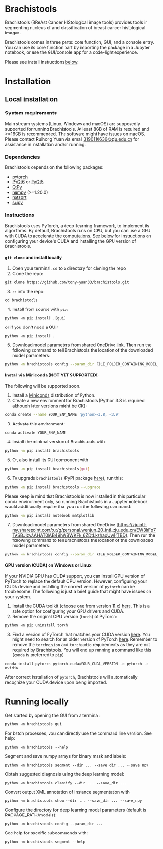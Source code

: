 # Brachistools

Brachistools (BReAst Cancer HIStological image tools) provides tools in segmenting nucleus of and classification of breast cancer histological images.

Brachistools comes in three parts: core function, GUI, and a console entry. You can use its core function part by importing the package in a Jupyter notebook, or use the GUI/console app for a code-light experience.

Please see install instructions [below](README.md/#Installation).

# Installation

## Local installation

### System requirements

Main stream systems (Linux, Windows and macOS) are supposedly supported for running Brachistools. At least 8GB of RAM is required and >=16GB is recommended. The software might have issues on macOS. Please contact Ruihong Yuan via email 3190110636@zju.edu.cn for assistance in installation and/or running.

### Dependencies
Brachistools depends on the following packages:
- [pytorch](https://pytorch.org/)
- [PyQt6](http://pyqt.sourceforge.net/Docs/PyQt6/) or [PyQt5](http://pyqt.sourceforge.net/Docs/PyQt5/)
- [QtPy](https://pypi.org/project/QtPy/)
- [numpy](http://www.numpy.org/) (>=1.20.0)
- [natsort](https://natsort.readthedocs.io/en/master/)
- [scipy](https://www.scipy.org/)

### Instructions

Brachistools uses PyTorch, a deep-learning framework, to implement its algorithms. By default, Brachistools runs on CPU, but you can use a GPU with CUDA to accelerate the computations. See [below](README.md#gpu-version-cuda-on-windows-or-linux) for instructions on configuring your device's CUDA and installing the GPU version of Brachistools.

#### `git clone` and install locally

1. Open your terminal. `cd` to a directory for cloning the repo
2. Clone the repo:
```shell
git clone https://github.com/tony-yuan33/brachistools.git
```
3. `cd` into the repo:
```shell
cd brachistools
```
4. Install from source with `pip`:
```shell
python -m pip install .[gui]
```
or if you don't need a GUI:
```shell
python -m pip install .
```
5. Download model parameters from shared OneDrive [link](TBD). Then run the following command to tell Brachistools the location of the downloaded model parameters:
```sh
python -m brachistools config --param_dir FILE_FOLDER_CONTAINING_MODEL_PARAMS
```

#### Install via Miniconda (NOT YET SUPPORTED!)

The following will be supported soon.

1. Install a [Miniconda](https://docs.conda.io/projects/miniconda/en/latest/) distribution of Python.
2. Create a new environment for Brachistools (Python 3.8 is required although later versions might be OK):
```sh
conda create --name YOUR_ENV_NAME 'python>=3.8, <3.9'
```
3. Activate this environment:
```sh
conda activate YOUR_ENV_NAME
```
4. Install the minimal version of Brachistools with
```sh
python -m pip install brachistools
```
5. Or, also install its GUI component with
```sh
python -m pip install brachistools[gui]
```
6. To upgrade `brachistools` (PyPI package [here](https://pypi.org/project/brachistools)), run this:
```sh
python -m pip install brachistools --upgrade
```

Please keep in mind that Brachistools is now installed in this particular conda environment only, so running Brachistools in a Jupyter notebook would additionally require that you run the following command:
```sh
python -m pip install notebook matplotlib
```
7. Download model parameters from shared OneDrive [https://zjuintl-my.sharepoint.com/:u:/g/personal/wenjun_20_intl_zju_edu_cn/EW3hFp7TASBJizvAAHAT0IAB49hWBWKFk_6ZDtLkzhaoUw](TBD). Then run the following command to tell Brachistools the location of the downloaded model parameters:
```sh
python -m brachistools config --param_dir FILE_FOLDER_CONTAINING_MODEL_PARAMS
```

#### GPU version (CUDA) on Windows or Linux

If your NVIDIA GPU has CUDA support, you can install GPU version of PyTorch to replace the default CPU version. However, configuring your CUDA device and installing the correct version of `pytorch` can be troublesome. The following is just a brief guide that might have issues on your system.

1. Install the CUDA toolkit (choose one from version 11.x) [here](https://developer.nvidia.com/cuda-toolkit-archive). This is a safe option for configuring your GPU drivers and CUDA.
2. Remove the original CPU version (`torch`) of PyTorch:
```shell
python -m pip uninstall torch
```
3. Find a version of PyTorch that matches your CUDA version [here](https://pytorch.org/get-started/locally/). You might need to search for an older version of PyTorch [here](https://pytorch.org/get-started/previous-versions/). Remember to remove the `torchvision` and `torchaudio` requirements as they are not required by Brachistools. You will end up running a command like this (`conda` is preferred to `pip`)
```shell
conda install pytorch pytorch-cuda=YOUR_CUDA_VERSION -c pytorch -c nvidia
```

After correct installation of `pytorch`, Brachistools will automatically recognize your CUDA device upon being imported.

# Running locally

Get started by opening the GUI from a terminal:
```shell
python -m brachistools gui
```

For batch processes, you can directly use the command line version. See help:
```shell
python -m brachistools --help
```

Segment and save numpy arrays for binary mask and labels:
```shell
python -m brachistools segment --dir ... --save_dir ... --save_npy
```

Obtain suggested diagnosis using the deep learning model:
```shell
python -m brachistools classify --dir ... --save_dir ...
```

Convert output XML annotation of instance segmentation with:
```shell
python -m brachistools show --dir ... --save_dir ... --save_npy
```

Configure the directory for deep learning model parameters (default is PACKAGE_PATH/models):
```shell
python -m brachistools config --param_dir ...
```

See help for specific subcommands with:
```shell
python -m brachistools segment --help
```
